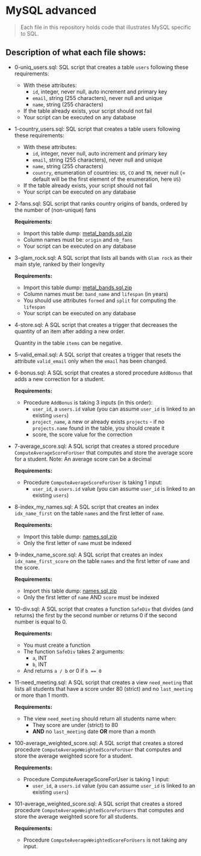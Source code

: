 # MySQL advanced
> Each file in this repository holds code that illustrates MySQL
> specific to SQL.

## Description of what each file shows:
* 0-uniq_users.sql: SQL script that creates a table `users` following these requirements:

	- With these attributes:
		- `id`, integer, never null, auto increment and primary key
		- `email`, string (255 characters), never null and unique
		- `name`, string (255 characters)
	- If the table already exists, your script should not fail
	- Your script can be executed on any database

* 1-country_users.sql: SQL script that creates a table users following these requirements:

    - With these attributes:
		- `id`, integer, never null, auto increment and primary key
		- `email`, string (255 characters), never null and unique
		- `name`, string (255 characters)
		- `country`, enumeration of countries: `US`, `CO` and `TN`, never null (= default will be the first element of the enumeration, here `US`)
	- If the table already exists, your script should not fail
	- Your script can be executed on any database

* 2-fans.sql: SQL script that ranks country origins of bands, ordered by the number of (non-unique) fans

	__Requirements:__
	- Import this table dump: [metal_bands.sql.zip](https://intranet.alxswe.com/rltoken/uPn947gnZLaa0FJrrAFTGQ)
	- Column names must be: `origin` and `nb_fans`
	- Your script can be executed on any database

* 3-glam_rock.sql: A SQL script that lists all bands with `Glam rock` as their main style, ranked by their longevity

	__Requirements:__
	- Import this table dump: [metal_bands.sql.zip](https://intranet.alxswe.com/rltoken/uPn947gnZLaa0FJrrAFTGQ)
	- Column names must be: `band_name` and `lifespan` (in years)
	- You should use attributes `formed` and `split` for computing the `lifespan`
	- Your script can be executed on any database

* 4-store.sql: A SQL script that creates a trigger that decreases the quantity of an item after adding a new order.

	Quantity in the table `items` can be negative.

* 5-valid_email.sql: A SQL script that creates a trigger that resets the attribute `valid_email` only when the `email` has been changed.

* 6-bonus.sql: A SQL script that creates a stored procedure `AddBonus` that adds a new correction for a student.

	__Requirements:__
	- Procedure `AddBonus` is taking 3 inputs (in this order):
		- `user_id`, a `users.id` value (you can assume `user_id` is linked to an existing `users`)
		- `project_name`, a new or already exists `projects` - if no `projects.name` found in the table, you should create it
		- score, the score value for the correction

* 7-average_score.sql: A SQL script that creates a stored procedure `ComputeAverageScoreForUser` that computes and store the average score for a student. Note: An average score can be a decimal

	__Requirements:__
	- Procedure `ComputeAverageScoreForUser` is taking 1 input:
		- `user_id`, a `users.id` value (you can assume `user_id` is linked to an existing `users`)

* 8-index_my_names.sql: A SQL script that creates an index `idx_name_first` on the table `names` and the first letter of `name`.

	__Requirements:__

	- Import this table dump: [names.sql.zip](https://intranet.alxswe.com/rltoken/BluyCCIIfw0NqcjqUiUdEw)
	- Only the first letter of `name` must be indexed

* 9-index_name_score.sql: A SQL script that creates an index `idx_name_first_score` on the table `names` and the first letter of `name` and the score.

	__Requirements:__

	- Import this table dump: [names.sql.zip](https://intranet.alxswe.com/rltoken/BluyCCIIfw0NqcjqUiUdEw)
	- Only the first letter of `name` AND `score` must be indexed

* 10-div.sql: A SQL script that creates a function `SafeDiv` that divides (and returns) the first by the second number or returns 0 if the second number is equal to 0.

	__Requirements:__

	- You must create a function
	- The function `SafeDiv` takes 2 arguments:
		- `a`, INT
		- `b`, INT
	- And returns `a / b` or 0 if `b == 0`

* 11-need_meeting.sql: A SQL script that creates a view `need_meeting` that lists all students that have a score under 80 (strict) and no `last_meeting` or more than 1 month.

	__Requirements:__

	- The view `need_meeting` should return all students name when:
		- They score are under (strict) to 80
		- __AND__ no `last_meeting` date __OR__ more than a month

* 100-average_weighted_score.sql: A SQL script that creates a stored procedure `ComputeAverageWeightedScoreForUser` that computes and store the average weighted score for a student.

	__Requirements:__

	- Procedure ComputeAverageScoreForUser is taking 1 input:
		- `user_id`, a `users.id` value (you can assume `user_id` is linked to an existing `users`)

* 101-average_weighted_score.sql: A SQL script that creates a stored procedure `ComputeAverageWeightedScoreForUsers` that computes and store the average weighted score for all students.

	__Requirements:__

	- Procedure `ComputeAverageWeightedScoreForUsers` is not taking any input.
